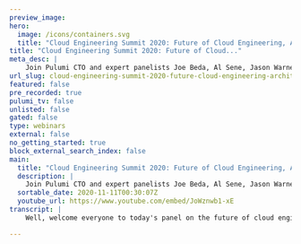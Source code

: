 ```yaml
---
preview_image:
hero:
  image: /icons/containers.svg
  title: "Cloud Engineering Summit 2020: Future of Cloud Engineering, Architectures and Platforms"
title: "Cloud Engineering Summit 2020: Future of Cloud..."
meta_desc: |
    Join Pulumi CTO and expert panelists Joe Beda, Al Sene, Jason Warner, and Corey Scobie as they discuss how architectures and platforms are evolving...
url_slug: cloud-engineering-summit-2020-future-cloud-engineering-architectures-platforms
featured: false
pre_recorded: true
pulumi_tv: false
unlisted: false
gated: false
type: webinars
external: false
no_getting_started: true
block_external_search_index: false
main:
  title: "Cloud Engineering Summit 2020: Future of Cloud Engineering, Architectures and Platforms"
  description: |
    Join Pulumi CTO and expert panelists Joe Beda, Al Sene, Jason Warner, and Corey Scobie as they discuss how architectures and platforms are evolving and how that will impact the role of Cloud Engineers in the future.
  sortable_date: 2020-11-11T00:30:07Z
  youtube_url: https://www.youtube.com/embed/JoWznwb1-xE
transcript: |
    Well, welcome everyone to today's panel on the future of cloud engineering architectures and platforms. Uh My name is Luke Coin. I'm the CTO of Pulumi and I'm joined today by an incredible set of panelists uh with deep insights from across the industry, uh who hopefully can share some of their insights um what they're seeing both today and into the near future. Uh in terms of the architectures and platforms that are being adopted in the cloud. Uh So to get started, I wanted to sort of invite each one of our panelists to introduce themselves. Uh Tell us your name, what you're working on right now. Uh And just for fun, maybe share your favorite database technology. Uh So, Corey, uh do you want to kick us off? Sure. Uh Thanks. Look, I'm Corey Scobie. I'm CTO at Chef Software. Um Most people will know chef for chef, but we're also the um the proprietors of insect and habitat projects as well in the security and application management space. Um And my favorite database management software is none. I'm wondering how many, how many good wrong answers we'll have here. I think that um great. All right, So uh maybe al do you wanna introduce yourself next? Yeah. Uh Hello everybody. My name is, I am a VP of engineering at Digital Lotion. My responsibilities are infrastructure of the service. Um So I manage all the software teams that develop our compute network storage products. Um And I also have teams that are responsible for our infrastructure management as well. And uh my favorite database uh management tool. Uh I would have to say my sequel, I guess it's a good, good safety because spend way too much time in there and I are way too invested in my sequel. Great. All right. Uh Joe, do you wanna do go next? Yeah. Hi, everyone. I'm Joe Beta. I'm a, a principal engineer at VM Ware. I came to VM Ware uh through the HEP acquisition. And so uh we're doing this thing called Tanz, which is bringing together uh all of VM Ware's Kubernetes and sort of modern application investments. Uh Previous to that, I was at Google and helped start the Cobert project and my favorite database software. I got two answers here. I'll give you two flip answers, I think, you know, number one is CS V, right? And number two is Excel, I think in general, I'm not smart enough to run a database. So, you know, we'll, we'll just say that great. Yeah. Awesome. OK. And then uh Jason, everybody. I'm Jason Warner. I'm the CTO of github. Um Before that I was the VP of engineering at Bark. And I would say that my flippant answer is Blockchain for the database. Uh See if anyone's gonna torch me for that. But I have to say that, you know, my Sequels treated us well, I get help but post treat us incredibly well at, so I'm gonna have to go with those two. Awesome. All right. So yeah, so to kick off our panel, I think, you know what we want to cover today is really sort of where folks see uh you know, the, the cloud engineering platforms of the current and the future and just what you're doing inside uh your organizations and what you're seeing with the customers that you're working with and where you're seeing companies going. And so one thing to start us off maybe um at Pulumi I'd say, and really across the industry, we, we've seen a tremendous uptake of cloud native infrastructures and a lot of that driven by Kubernetes. Uh and would love to hear how folks think about the impact they're seeing CTI having on the architectures and platforms that are being adopted inside organizations uh today. And so maybe uh Jason, do you wanna kind of start off on this one? Sure. Um But I'd like to correct that I, I hear it's pronounced and I Joe, is that, is that right? Is that how we're supposed to do that? But when we picked the name, we read it and we pronounced it and we went with it. But then, you know, you'll give a talk to folks who actually speak Greek and they'll start correcting you and it gets pretty embarrassing pretty fast. But I think something like that is correct. I'm sure I'm butchering it now also. Um, no, I, so to answer the question directly. II, I see a lot of adoption of, of, and I see people really, what they're really trying to do is they understand that attractions are, are, are real in the world and that is the most valuable one we can have in their architecture at the moment. And they're trying to figure out everyone is talking about hybrid strategies and cross cloud and all of that sort of stuff and, but they don't fully understand why they need that yet. So they're trying to hedge a little bit but Ktis is very clearly the, the front runner of that and what they're really trying to do now on where, where we sit in the world where sits in the world, we're seeing a lot of demand for what I, what I basically call um uh protecting their future self. They don't want to bind themselves into any really bad decisions at the moment, but they want to also keep themselves open for future optionality and we try to show them how to do that. OK. Uh How, how are you seeing things kind of at the uh infrastructure provider level? It is big Uh So we have been using internally for our control plane for, for a number of years. Um And uh we, we ended up creating a, a as a service product uh that we released uh about a year and a half ago. Um And, and we're seeing a lot of adoption from that and interacting with those customers are using that, you know, that, that product, you, you learn a lot about some of the, you know, some of the flexibility that they have for their environments and you know, they're able to deploy their containers just about anywhere they want. Um You know, certainly we, we love to have them all but, but we realize that uh the multi cloud strategy is, is facilitated by Cotti by so much, it just makes everything so much easier, abstracts, everything simplifies application management, scaling and all the goodies that you know, that, that, that, that cloud native developers just don't have to worry about it just is that next level of, of abstraction and simplification of application development. So, so we're seeing AAA very, very big um uptake in, in, in that option uh internally we use it as well. Uh So, so it, it definitely helps to, to have um you know, that, that, that internal expertise as well and, and, and uh be able to have uh uh tho those, those, those uh features being used internally to manage our infrastructure as well. Great uh Joe core either of you. Uh Joe. Joe, I'm sure has lots of thoughts on this. Uh uh Yeah, I mean, I think, you know, there's a, there's a bunch of impacts that we've seen with Kubernetes. Um, for me, the most interesting thing is like when we talk to customers, it's everything from very small companies all the way up to sort of, you know, huge financials and when you get to these larger customers, what you find is that, you know, hey, which cloud do you use? And they're like all of them, where do you run everywhere? And so the name of the game these days for those types of, of users is that they're just looking for any way to start bringing a layer of consistency, a layer, a way of actually starting to approach the sort of intrinsic complexity that they have to deal with. And I mean, hopefully fingers crossed kubernetes ends up being a net positive there in terms of, hey, you know, if you can get teams working on a platform that's Kubernetes based, you have a certain level of uh consistency across different environments and it's not gonna be exactly the same between Digital Ocean and Amazon and on Prem. But you know, there's enough commonality there that it's not a total retraining as teams, as skills, you know, as people need to move between these different areas. And then the next impact that I think is really interesting is that the, the distributed models, the distribute distributed control models that kubernetes embodies um have proved useful for managing containers and managing sort of application level stuff. We're starting to see, folks use the Kubernetes infrastructure and sort of, you know, uh uh the, you know, distributed system patterns in new ways that go beyond just containers. And I think that's, we're still early on in that journey, but I think it's a really, really exciting journey to be on. Definitely Corey any, any thoughts on the impact you're seeing uh from? Yeah, I, I think the um obviously the industry impact is, is um indisputable uh in terms of how it's affecting, not just the way that hyper scale web companies thought about um getting applications to their compute infrastructure, but the way now that enterprises are doing it as well and it has, it's both like it's upside and it's downside. So, you know, we see companies that have, have decided that if it's right for Google, it's right for, for us. Um and may or may not have the capability to be able to, to actually pull that off at the end of the day. So I I, you know, I think there's, there's no question that KTIS is the most impactful um infrastructure kind of compute technology of, of the modern era. And also it comes to an operational paradigm that is wildly different than the operational paradigm that many of those same customers have experienced over the last 20 years and so there's a learning curve associated with that as well. So, but to, you know, to just echo what others had said, like the abstraction is really obvious and it helps decouple the development process from the operations process. And I think those things are all good things. Right? Definitely. Um Yeah, so, you know, I think we talked a little bit there. I think one of the other uh trends that we've seen sort of in that sort of computing platforms layer has obviously been serverless over the last, you know, several years. Curious if anyone here has sort of thoughts on, you know, what they're seeing with Servis and, and how their sort of views on, on the Servis approach have changed over the last several years. I know this is something that for many people has, has evolved in interesting ways. Uh So curious, curious what this group thinks about service, I'll go first. Uh So I, I think, you know, this, you know, with respect to things like KTIS, I don't think it's an either or um uh you know, and I think, you know, I think Serverless, the easy place to start is things like function as a service. But honestly, I think that's the least interesting part of what we think about with respect to a serverless model. I think most uh usage of serverless would be what I would call glue. I mean, when you look at sort of why are people using Lambda, they're taking an event coming from S3 and putting an entry into Dynamo DB. And this ends up being sort of like a cloud bash to some degree in terms of being able to just glue some stuff together. The interesting thing for me is that the power of glue goes with the square of the number of things you have to glue together. And so the reason why something like LAMBDA is so interesting on Aws is because there's a whole heck of a lot of events and there's a whole heck of a lot of services that you can glue together the opportunity as an industry though, I think is to actually find a way so that we can have a set of events and a set of services that are open and actually stretch across providers. Because I think we're gonna find that if, you know, we can develop a thriving ecosystem that crosses these sort of mega cloud boundaries, it's gonna be a richer world for everybody and it'll be bigger than any one single company can deliver. Jump in and say, I agree with what Joe said entirely. I think that the intellectual possibilities of service are amazing and that they're, they're completely out there. We can have a lot of fun with it and I love the glue way that he describes it. I would say that our current usage and expectations and how we engage with it is just horrendous it, it's a terrible experience and in fact, it, it, it borders on almost neglect to a degree. And I, and you were so nice about Kubernetes. I, I think this has less to do with any one person and more of a feel for why this is important in the first place and just kind of throwing it out there and seeing what happens with it. And I think that we as an industry probably should agree that it's now time for it to mature from the experience perspective. And I, you know, the service dot com is trying to do something and Amazon is trying their own thing. But to your point, Joe, I think if it was a little bit more across the the the cloud, if we think of it that way as an ecosystem, it would be a better experience right now. I feel like you have to buy into a camp and, and I think that that is my real issue as an open source enthusiast through and through someone who talks about developer experience across everything. I I don't really want to buy into a any singular camp. Yeah, I definitely echo the same sentiments. There's definitely a feeling of we have yet to get it right that there are, it seems to me that there are lots of opportunities in the future in terms of how we use it. You know, you know, the idea of having uh you know, a repository of a bunch of functions that you could run or something of that matter, would, would, would, would actually be very cool in terms of how you take open source and just have it be ready to go in some ways as, as, as, as a service. Um So, so, so, so so far, I mean, the the usage I've seen has been tied to a particular application being very specific, but there's definitely a general sense that we're still learning, how do we use this, how do we make the most of it? And obviously as a, as a vendor, you know, it is something that we're, we're approaching and looking at how do we provide something that people can use? I mean, that's, that's who, you know, who we serve. Um But certainly as a, as a company that is built on open source and champions open source, we, we would like to see um you know, uh a larger adoption for sure. Definitely. All right. So maybe switching gears to a uh another kind of topic, I think, you know, one of the things that I'd say we've seen is a lot of organizations. Uh and probably that, you know, we've talked to that I'm sure a lot of you guys talk to are today building their own sort of platform as the services for their organization on top of either or on top of the other cloud native technologies, uh like, like serverless framework or, or things like that. Uh And would love to hear thoughts on, you know, why are we seeing so much reinventing of the wheel in this platform layer? Why is every organization building their own one of these? Why, why haven't we as an industry helped to kind of move that layer of abstraction up? Uh Maybe I'll throw out uh to Jason to start since I know you, you've had experience working in one of the platforms that has, has made some progress. So a obviously um is one of the, the new platform service in the world. We uh we used to joke that every time we walk into an organization, we're gonna see some variant of the platform as a service inside that organization. And I think that people build it just to be honest with you that because it's, it's, it's, it's easy and it's fun to do it to a degree. It's the 80% versus 100% profit. 80% of this is likely quite fun and rather easy to do. You can get going really quickly. And Dennis is a good example of where in the past 234 years, it's made it incredibly easy to get to that point. It's the refinements in the last 20% that make it incredibly difficult to, to get right now. Do I think that organization should do this? I, I'm definitely not against them doing it. I just think that they should go into a wide eye. It's the equivalent of making a database. You know, the 1st 80% of a database is really straightforward and easy to do. The last 20%. If you're gonna throw this into production and chart it and scale it across multi GEOS is going to be a nightmare and you're going to have to invest billions of dollars into that. Is that what you actually want to do? Yeah. You know, it depends. It's funny JC, you mentioned the database analogy and like I have this very fond memory of a long time ago in my career being at ebay and having the CTO of ebay at the time. Tell me that if you could make one change about ebay's distributed web architecture, it would be that he would have his own database because for every dollar that they took in you, they had to give their database vendor 30 cents of it, right? And so, and like it was, uh I'm not gonna, I'm not gonna call out anybody in particular but um but you can imagine but, but also like that's a super valid business reason to do it to your point on pass, right? Um We've gone through this period of democratization of decision making in enterprise it where basically the CTO S and Cio s of the world have taken the change off their teams and said, go and make decisions and there's this incredible world of software that's available out there. And parts and pieces, but it's all a bunch of LEGO kits and, and people are forced to pull it together and so they pull it together in a pattern that they think fits for them. Um But the big challenge that many of the customers that we see at chef having right now is that they have so many patterns in their organization that they can't operationalize anything at scale because everything's a unicorn, right? Like everything is um is a pet and there's no cattle left anymore. And so I think, you know, the the power of being able to pull all this open source software together and build your past that fits your organizational denounce and everything um is is so alluring to, to folks. But the, but the downside of it is that this democratized decision making is created sort of like enterprise chaos at some level. And I believe we believe that there is a period of sort of a correction period that we're entering now where people are looking at ways to simplify the number of patterns that they have to manage at scale operationally. And whether that's to take, build a pass of your own or buy somebody's kit out of the box or whatever, like there's an opportunity there in the industry for sure. And I would like to add one thing we use it there. Corey, I think interestingly, the size and scale and sophistication of your organization is one of the more crucial questions to answer inside this. I, I can't tell you how many organizations I see that are two people. And they said, well, we'll get our product out the door once we fix Xy and Z about our infrastructure. And I just don't understand why they don't, just don't throw it into Roku or Digital Ocean and use rails right out the door or something like that and then work on getting the product market fit and then going into it. But ebay building your own database makes more sense, but that two person startup, making their own database doesn't make any sense. So it has to do with where you are in that growth function too. Corey, you mentioned the, the um period of correction. I'm curious if others have thoughts on, on what that period of correction might look like. What first if you agree that, that we're sort of entering that period where there might be some more consolidation here inside organizations. And, and if so what do you think it would look like? I think a key part of the story there around correction comes down to security and compliance. It's all fun and games until, you know, you have some sort of breach. Um And so, you know, we do a lot of work with financials. Um And uh you know, there is a certain level of like, you know, where is that sweet spot around empowering developers and application teams with a cloudlike model where they can, you know, I, I like to call call cloud, like, you know, uh not talking to a sales guy as a service, right? Like the key part of Cloud is that I can get my job done without having to file a ticket or talk to anybody. So the, the the I think the Holy Grail here is like, how can we have that experience for app teams so they can run hard? But how can we do it in the context and the constraints that are often very unique to each enterprise? Right? And so you, you end up with, you know, I cut my teeth at, at Microsoft and, you know, back in the day where he's like, why does word have all these features that like I don't use? And the answer is that, you know, they did studies and like the average person uses maybe 20% of the features of word. Uh everybody uses a certain 10% and then everybody else uses a different 10%. And I think this is one of the things that makes it difficult, you know, in complex scenarios to end up with any sort of one size fits all solution for, for deploying and managing infrastructure. Um So those are some of the things that I think drive people to want to create their own experiences. Uh And uh yeah, but it's uh it's not easy and I, I agree with Jason that you gotta go in eyes open and know what you're getting yourself into. Yeah, the complexity is, you know, I don't know if we're entering a, a period of correction, but the complexity is, is continuing to increase at the same time, we're getting more abstraction. So, so there's like this, this, this contradiction that is happening in, in the industry right now where, you know, every time you turn around, there's a new package out there that is doing something specialized, but it, it is abstracting things in, in, in many ways, right? No, nobody is a true computer scientist anymore. Everybody's, you know, operating at a, at a much higher level than, than they were before. So, I mean, I don't know, for me, it is, it is exciting to continue to see the simplification of software engineering that we're building stuff much faster with, with an increasing level of complexity. Um You know, there are lots of great advances and things that you can spin up today within, you know, a few minutes. It's mind boggling, you know, in terms of what, what it used to take to actually deliver value in the past. So, so, so I'm wondering if, if maybe what, what, what is apt to happen is, is more of a meta architecture where there are these big types of building blocks that, that we, we all end up grabbing from and there's, there's some variety there to match our um our specific application but, but I agree that there's, you know, that the increasing complexity overall is right? For some, some, some, some methodology or some, some way of thinking that would actually simplify it a little bit or make it more tangible. All right. Um So it was the next question kind of um we mentioned a few times, I think uh both Jason and Joe mentioned about sort of multi cloud uh you know, earlier in the conversation and we love to get folks thoughts on sort of what they see the future of multi cloud uh looking like. You know, will we see 30 increased levels of consistency across the cloud providers? Uh Will it be kubernetes, that is the level of consistency. Uh You know, do we think specific industries will see more uh you know, uh penetration around multi cloud architectures? Uh where do you see multi cloud going over the next few years? Well, as a cloud vendor, um I like to believe that multi cloud is gonna continue. Um You know, I, you know what I see with a, with a lot of our customers, they use, you know, multiple clouds as, as a way to manage availability as a way to, to deal with pricing as, as a way to deal with um pops around the world? I mean, there's a number of different ways that people use multi cloud technology to actually uh the approach to, to, to architect the application. So, um you know, certainly Kubernetes has been super helpful in, in, in, in, in, in facilitating um that kind of approach to deploying an application. For sure. Um you know, whether there's consolidation in the future, who knows? Um, you know, but I think variety is good variety. Um you know, increases, uh innovation increases competition and frankly, it just makes things more interesting. II I, I'd like to add on there and I, I just, I think um I don't see a real compelling reason that um cloud vendors would choose to standardize their, their interfaces or their service offerings across across the clouds, at least today in today's landscape. And so for the foreseeable future, I think they'll continue to be drift in the different types of service offerings and the implementation of those service offerings over time. Um I do think that um that the abstractions that are coming along and it in terms of how developers interact with the cloud services and resources underneath are going to continue to put like the actual location of your, of your workload further and further away from sort of the tip of the sphere with developers. And, and what I mean by that is that, you know, the the most advanced organizations that focus on things like zero trusts are not actually going to care where a developer chooses to put a function or workload, right? Because they'll have a level of security consistency and, and access controls across the various different environments. And so therefore, like the business is gonna care less ultimately about this physical location that things operate in and they're gonna care more about, you know, being able to leverage across different environments. And that means both things that they place um investments that enterprise makes in their own cloud architecture and also the investments that they may make in public hub providers as well. So I think that there's a, I think we're a ways away from seeing a material paradigm shift because today most enterprises view it as look, I'm gonna be an A W customer and I'm gonna get a virtual private uh VPC in that environment and I'm gonna go and put my stuff in there and I think in the future um with the right work, you know, on the security side, with the right work on the sort of the operational side, they're gonna have less opinion about where things that operate and more opinion about that, like the efficacy and the efficiency of what they get at the other side of the transaction. And I would say my, my, my thought here is there's a, there's a way in which you, I maybe think things should go and the way they're likely to go. And also what you mean by multi cloud too. I mean, we, we, we could talk about the big three and how they provide compute or we can talk about what's going on with some of the CD N networks and what they're doing with computed edge and some of the transition there. Um, or we can, you know, there's a theoretical thought exercise where all the compute, you know, that the big three computer look more, like meet up internet providers in the future. And the innovation is happening on the other side of the war, on the other side of the line. I don't know what's going to happen. II, I, I'm a, I'm an optimist and a um and a builder. So I think it should go a certain way because you want to give developers and organizations a certain thing. But I also don't think it's going to move as fast as I would hope it does as well. And I think we'll look at the industry will actually look a lot more like it does today in five years just with better tooling and, and operations of Jason. When I, when I said abstractions, I was looking at you and thinking actions. So I think um you know, if we rewind the clock five or six years, everybody thought that there was gonna be one big cloud and everybody is gonna run and there'd be like one data center per content and we were gonna be done. Um And clearly that's not where we're at. I think um you know what I see is that the the infrastructure footprint for enterprises is just getting more and more complex. Um The you know, whether you're talking about data sovereignty or sort of geopolitical issues, that's a force that's causing people to actually go wide um for specialized workloads, whether you're doing machine learning or um you know, I don't know, graphics rendering or what have you. There are certain cases where, you know, it does make sense to maybe manage your own data center. Um And then I think there's the whole thing around edges and all its various different types of things. I love the idea of the CD N as being sort of a low latency cloud and we're seeing that start to evolve. Uh But, you know, you take a look at like, you know, Amazon is doing these stores with, you know, cameras everywhere. If you've been to one of these Amazon ghost stores, you look up and it's just like a layer of cameras. Um I don't think every retail establishment is gonna look like that, but it's gonna be somewhere on that spectrum and they're gonna need compute to be able to do that because you can't always get the back call that you want to your data center to be able to, to handle that. So whether you're talking Telcos uh C DNS Retail edge, um you know, shippers want to be able to have infrastructure at their distribution center so that they can actually download stuff to their trucks and stuff, right? Like it's like this world is just getting more and more complex. And I think that, you know, multi cloud as a term, I think stands in for just dealing with the full complexity of the entire it estate. Can I have one more thing to, to pile on to what Joe said there? Which is, I think security and compliance are really going to have an impact on this whole conversation too. The whole geopolitical thing is it, it, it's super complex. I mean, II I have a premise that the rise of chief compliance officers is going to become a thing because it is super difficult to navigate this landscape and changes all the time. Yeah. All right. Um In terms, you know, I think we just, we just talked about a few of the sort of technology shifts, especially around the edge and things like that. Um Curious, you know, kind of going down a layer um in terms of the hardware, obviously, the hardware that we have available is, is shaped significantly, you know what the cloud looks like today and how we're building out uh modern cloud technologies. Curious if folks uh have any thoughts on sort of any interesting shifts they're seeing in the hardware landscape that are gonna have an impact on kind of the platforms and, and technologies that we're using in the next few years. I think machine learning in devices is gonna be um uh a a big change. Um I think being able to shift some of the stuff that you could only do in data centers with big models to something that can be done on devices is gonna be uh is gonna be a big change. Um I think five G is gonna be a big change in terms of, you know, orders of magnitude more bandwidth and accessibility to, to connectivity. I don't think anybody knows exactly what that change is gonna look like. It's just gonna be different. I I'll get that too. Oh sorry. Uh Go ahead. I was gonna say the five G was the one I was gonna key in on and say, I think that's going to have an impact and I don't know if it will, but you're going to at some point have mobile, all the cars that we have run around, all the Teslas running around, all the other evs are gonna be, they're gonna be some mobile units. Who knows what's gonna happen there. The phones are just getting more powerful. Obviously, the machine learning is the big, the, the five G machine learning are the two big ones that we're going to see the rise of the TP US and the rise of what's gonna happen over there with five G. So um other than that, I'm not a hard guy. I, I think what we're seeing though is like there's an interesting inversion that's happened because if you think back and I'll age myself here. But if I think back 15 or 20 years in this industry, what you had was hardware defined what was happening on the software and services side of the world. And I actually think that we're, you know, the hyper scale web companies kind of pioneered the idea that hardware doesn't just come in one shape and size and you could specialize it into specific workloads. And like, you know, the work that Facebook and Google have done in their own data centers to like build hardware that was fit for the kinds of, of operations that they need. And I think what we're going to continue to see now is increasingly specialized hardware that's coupled to the software side of the house. As opposed to being hardware driving what's, you know, what's on the software side of the house. Like nobody speaks about Moore's Law anymore, right? Because nobody cares about what the compute capacity of an individual processor is because we don't think about the world in that way anymore. Um As software architects we think about there's, there's an unlimited amount of compute out there. All I need to do is figure out how to interface that with the software that I'm building for the workload that I'm building. So I think we'll see we'll continue to see hardware evolve um at the as, as being the trailing function of, of requirements that are coming out of the cloud world, out of the software world, out of the compute world. Um as opposed to the opposite. Yeah, I just want to add that the advances we're seeing with GPS and certainly on the networking side as well with regards to smart mix, I mean, those are technologies that are actually going to make a lot of difference and you know, the speed to which the GPU world is evolving where every year and a half, they have a whole new generation. I mean, things are advancing so fast that it, it has, it is bound to have huge impact on, on, on what we can do from an ML standpoint or data sciences and things of that nature. So, so it's those are going to enable a wave of innovation like we've never seen before. And with five G, you know, you, you know, you effectively gonna have a machine learning device, you know, next door, right? I mean, you know, your car is gonna have so much power in terms of what, what it can do. Um You know, it's really interesting how the innovation that we're seeing today is really accelerating. Um you know, it's, it's amazing, great and then kind of moving up the I think, you know, uh Corey talked about uh how software is really taking a even more driver seat role here in the cloud, the way that that's exposed to the cloud vendors and things. So I'm curious what folks are seeing in terms of, you know, cloud native and, and modern cloud technologies and projects uh that you think are kind of having a big impact today and that are going to have a big impact over the next few years in terms of the, you know, the ultimate experience that the cloud engineers have uh with these platforms, I'll, I'll get started here. Uh um I think we're gonna see an evolution of sort of application architectures on how people actually build applications that can take advantage of the extended capabilities that we see. Um you know, back in the day, it was all three tier sort of crud apps. It was like, you know, you got a database, you got a presentation layer, maybe you were using rails to, to get this stuff going, you know, and then we had this whole sort of evolution around big data. And I think now we're seeing kind of a merging of these things where we now have some standard patterns for how do you actually deal with fire hoses of data in a same way. Um And, and you know, being able to make this sort of, you know, these sort of reactive type of programming models um work and making that be easy and accessible where you don't have to have a, a computer science phd to build distributed systems. I think that's something that's really enabled and empowered with cloud. I think one of the fascinating things when I was at Google was that, you know, we would talk with research scientists in research labs and they didn't have nearly the resources or that we had, you know, just sort of, you know, between the couch cushions at Google. And so I think the accessibility of scaling infrastructure for everybody. I think we're still, you know, that was an early result of cloud when you know, early EC2 usage was the New York Times, scanning its back catalog and doing OCR, right. We're still, I think early in terms of understanding and building consumable accessible ways for building distributed systems, you know, on that, on that front, I mean, I think, you know, service mesh type architectures are actually being, you know, very helpful in in, in simplifying that uh that distributing system, that distributed system, um you know, paradigm, right? You know, you can deploy an application out there and have it all be managed for you and scale up and down and so on. So, you know, it seems to me that the the simplification is continuing that, that it is becoming easier and easier to do some of these things. Uh You know, I think, I think a lot of the, the set up today is a little too complex still for, for, for people that, that are not um you know, hard core developers, but I, I can foresee a time where it'll, it'll be super easy to just deploy an application and have it be distributed and worldwide and have C DNS involved and, and all of that is, is just a, you know a few clicks of a button for, for a developer to um them said, I think that there is a natural evolution that happens in software over periods of time. And we've all gone through various versions of this. But there's when a new technology comes out a new paradigm, a new shift and it kind of explodes and a whole bunch of things happen and complexity kind of rains everywhere and then it gets consolidated back down to a four set of principles and primitive. I think we're essentially in the explosion phase for a bunch of different things and it'll get consolidated back down here soon on a couple of different concepts. Good example of this is I I cannot program A Java anymore. Too much. Our tissue from J two Ee and Java server faces and all that sort of stuff, the complexity from the early two thousands that exploded. And then when I found rails and ruby and just like fell in love with it because it brought some simplicity back. Well, we're having very, very initiating explosions happening in frameworks and things of that nature. But also services, services have now gotten easy to write services. But the complexity of managing services and if you look at it is there's an interesting uh thing that's happening at the moment which are a lot of the 2008 9 10 Unicorn Decor startup companies. And Google is another an example I think plays in here is um they wrote internal systems or services or things to manage the complexity of their business because it didn't exist. And a lot of those people are actually spinning out and making new companies or products. And this is largely what's happening with the cloud made foundation landscape and they're bringing some of that simplicity to everyone else. Well, we're still kind of in, I think in an explosion of complexity phase before the, the, the back to simplicity um reins in. Yeah, I agree with that, Jason, I, but you know, like it's starting to come back together like the Big Bang has kind of happened and the expansion happened and it's, it, it's, you could definitely see it starting to come back together. I think, you know, when I look at we were talking about serverless earlier and for all of its good and bad and, and everything else, the fact that you could take a, an engineer of virtually any experience level and say build me a massively scalable um data ingress system out of serverless and uh and a cloud database um capability is, is so democratizing to the companies that aren't the hyper scale web companies of the world that don't have an unlimited amount of resources and don't have an unlimited amount of money to throw at those problems. Right? And so, and, and what I think is gonna happen particularly with CNCF is uh is the goodness that has come to building those kinds of interfaces, those kinds of interactions in the public cloud or is gonna become available to enterprises to run in their environments as well as, as, as Jason describes it, the explosion starts to come back together and reform into, into more operationalize um technology. Definitely. So uh you know, just to wrap up um would love to give everyone a chance just to uh to kind of give any parting thoughts they have, you know, as you think about uh cloud engineering and the future of kind of what people are gonna do with architectures and platforms. Uh What, what are, what are your last parting thoughts for uh folks in this space? I'll start um at chef, we, we have a sort of a hypothesis that um one of the things that's gonna happen in cloud engineering in general and in infrastructure management and in software development is um that most companies are gonna start to go through again this period of consolidation. But ultimately, what it means is to reduce the number of patterns that they have for operationalize the various different things that they have to a smaller number of patterns. And, and if you look at the way that um you know, the big technology players operate at scale and velocity like the Amazons and the, and the Googles and the Facebooks and the Netflix is of the world. They have hundreds of thousands of software developers working on tens of thousands of projects simultaneously, but they only have a small number of ways that those projects actually get to operational state, right, like the, the funnel gets um narrow very quickly and there's a small number of patterns that they operationalize that. And so our advice to enterprise customers that are looking to try and get that kind of efficiency and effectiveness out of their it organizations is that you have to try and reduce the number of patterns that you're going to support in the long term. Um And, and we see that happening now, but I couldn't give that advice enough times to enough cio s out there, which is if what you want is web scale efficiency and um and output, what you have to do is reduce the number of patterns that you're supporting at any given time, right? Um So that's my, that's my parting piece of advice and so Corey touched on very large um in uh enterprises and customers. I'll go to the other side. Um I think for, for people that are coming out of school, uh future developers, future entrepreneurs, um There's gonna be discontinued, simplicity and, and simplification and abstraction and of the development environments and tools and standing up um applications of massive complexity uh will be something that people will be able to do at the drop of a hat. And uh you know, we, we'll, we'll see people have an idea and, and, and get it spun up super quickly um in, in, in ways that it would have taken years and in past uh in, in the past years for somebody to develop. So, you know, for me, I'm, I'm certainly very excited to see all these developments in computer science because, because it is actually allowing a lot of people to have access to technologies for standing up and creating businesses and developing new, new, new, new innovations and so on. I I went to a conference in Africa in Ghana back in December before, before the world went on lockdown. And uh there was just this huge energy that there was 3000 people at this conference and a lot of them were still at school and, and building enterprises and, and they were all super excited about the Kubernetes. I can only imagine where at least something like this would, would be in five years or 10 years from now. So, so that simplification, that abstraction that innovation in the tools is, is really gonna provide access to a lot of people and, and we'll, we'll see a lot of innovation over the over the coming over the coming years. For sure. I think it would only be fair that we let Joe have the last word on this topic. So I will do next. Um But I think that um if I can offer any parting advice for folks is um it's almost inevitable that you get to complexity in what you're building and where you get to, but don't, don't do it too soon. Don't do it too early, graduate into it. And I think that with what we see out there, it's, it's a great time. One to be in infrastructure, tech and new building, infrastructure tech. I think it's a lot of fun and two, it's kind of having its own renaissance in terms of everywhere is being innovated. If you're a large enterprise, I would say also don't buy all the hype. You hear, ask your developers internally and ask other developers about what's happening actually in the market. Um because there is a lot of stuff that will be said in the next 5 to 10 years about things that you likely don't need and then developers don't get saddened or frustrated or upset about things that are happening. I other parts of the stack, I can't navigate the javascript frameworks anymore. Um It used to be Ice Vanilla Javascript all the time. It's just not my thing anymore. And it's, it's, it's, it's had its own Cambrian explosion and I can't follow it. I'm not that upset by it. I just know there's a lot of smart people caring after it and that's what I really care about. So I, you know, there's two things that I wanna, I wanna leave with. Um The first is, you know, uh I'm fundamentally, I think an optimist. Uh it's hard to be during this time, but I think I'm fundamentally an optimist. And I think there's a bit of a nihilistic view that we're just moving complexity around and that, hey, if we, if we do this thing, we're like, we're making this more complex, but we're making this thing easy and it ends up being a zero sum game. But I keep reminding myself, you know, that old song, like we, we taught sand to think, right? Like, like there is so much complexity in our stack that we're, we're not even cognizant of and we've done amazing things as an industry and there's no reason to think that that won't continue and we won't find ways to, you know, innovate and find ways to sort of, you know, just fundamentally make things simpler and it's not a zero sum game around, moving complexity around. And then the last thing is I think it's, it's, it's gotta be about community. I think we got to work to build ecosystems that again, create positive sum environments for everybody such that, you know, as an industry, we're bigger than any single vendor, we're bigger than any one company. Um You know, the the work that I'm trying to do, you know, working with, with a lot of folks at VM Ware around Zoo is, you know, you look at this complex, confusing uh I call that CNCF landscape diagram, the beautiful chaos, right? That's a sign of innovation. We want to partner with our customers so that we can, you know, give them an, an on ramp into this environment so that they can benefit it from it but not cut them off from it. Um And I really wanna to see, you know, everybody embrace, like, how can we work together to build something that's bigger than any single, single one of us could very, very well said and, and couldn't agree more. Uh So thank you very much to all of uh the panelists here. I think it's been a great conversation and lots of really good insights from, from all of you. Uh And thanks again. Uh And thanks everyone for joining us today. Bye. Thank you.

---
```

